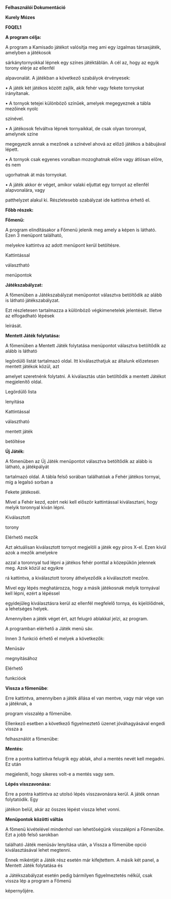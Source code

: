 ﻿<a name="br1"></a> 

**Felhasználói Dokumentáció**

**Kurely Mózes**

**F0QEL1**

**A program célja:**

A program a Kamisado játékot valósítja meg ami egy izgalmas társasjáték, amelyben a játékosok

sárkánytornyokkal lépnek egy színes játéktáblán. A cél az, hogy az egyik torony elérje az ellenfél

alpavonalát. A játékban a következő szabályok érvényesek:

• A játék két játékos között zajlik, akik fehér vagy fekete tornyokat irányítanak.

• A tornyok tetejei különböző színűek, amelyek megegyeznek a tábla mezőinek nyolc

színével.

• A játékosok felváltva lépnek tornyaikkal, de csak olyan toronnyal, amelynek színe

megegyezik annak a mezőnek a színével ahová az előző játékos a bábujával lépett.

• A tornyok csak egyenes vonalban mozoghatnak előre vagy átlósan előre, és nem

ugorhatnak át más tornyokat.

• A játék akkor ér véget, amikor valaki eljuttat egy tornyot az ellenfél alapvonalára, vagy

patthelyzet alakul ki. Részletesebb szabályzat ide kattintva érhető el.

**Főbb részek:**

**Főmenü:**

A program elindításakor a Főmenü jelenik meg amely a képen is látható. Ezen 3 menüpont található,

melyekre kattintva az adott menüpont kerül betöltésre.



<a name="br2"></a> 

Kattintással

választható

menüpontok

**Játékszabályzat:**

A főmenüben a Játékszabályzat menüpontot választva betöltődik az alább is látható játékszabályzat.

Ezt részletesen tartalmazza a különböző végkimenetelek jelentését. Illetve az elfogadható lépések

leírását.

**Mentett Játék folytatása:**

A főmenüben a Mentett Játék folytatása menüpontot választva betöltődik az alább is látható

legördülő listát tartalmazó oldal. Itt kiválaszthatjuk az általunk előzetesen mentett játékok közül, azt

amelyet szeretnénk folytatni. A kiválasztás után betöltődik a mentett Játékot megjelenítő oldal.



<a name="br3"></a> 

Legördülő lista

lenyitása

Kattintással

választható

mentett játék

betöltése



<a name="br4"></a> 

**Új Játék:**

A főmenüben az Új Játék menüpontot választva betöltődik az alább is látható, a játékpályát

tartalmazó oldal. A tábla felső sorában találhatóak a Fehér játékos tornyai, míg a legalsó sorban a

Fekete játékoséi.

Mivel a Fehér kezd, ezért neki kell először kattintással kiválasztani, hogy melyik toronnyal kíván lépni.

Kiválasztott

torony

Elérhető mezők

Azt aktuálisan kiválasztott tornyot megjelöli a játék egy piros X-el. Ezen kívül azok a mezők amelyekre

azzal a toronnyal tud lépni a játékos fehér ponttal a közepükön jelennek meg. Azok közül az egyikre

rá kattintva, a kiválasztott torony áthelyeződik a kiválasztott mezőre.

Mivel egy lépés meghatározza, hogy a másik játékosnak melyik tornyával kell lépni, ezért a lépéssel

egyidejűleg kiválasztásra kerül az ellenfél megfelelő tornya, és kijelölődnek, a lehetséges helyek.



<a name="br5"></a> 

Amennyiben a játék véget ért, azt felugró ablakkal jelzi, az program.

A programban elérhető a Játék menü sáv.

Innen 3 funkció érhető el melyek a következők:

Menüsáv

megnyitásához

Elérhető

funkcióok

**Vissza a főmenübe**:

Erre kattintva, amennyiben a játék állása el van mentve, vagy már vége van a játéknak, a

program visszalép a főmenübe.

Ellenkező esetben a következő figyelmeztető üzenet jóváhagyásával engedi vissza a

felhasználót a főmenübe:

**Mentés:**

Erre a pontra kattintva felugrik egy ablak, ahol a mentés nevét kell megadni. Ez után

megjeleníti, hogy sikeres volt-e a mentés vagy sem.



<a name="br6"></a> 

**Lépés visszavonása:**

Erre a pontra kattintva az utolsó lépés visszavonásra kerül. A játék onnan folytatódik. Egy

játékon belül, akár az összes lépést vissza lehet vonni.

**Menüpontok közötti váltás**

A főmenü kivételével mindenhol van lehetőségünk visszalépni a Főmenübe. Ezt a jobb felső sarokban

található Játék menüsáv lenyitása után, a Vissza a főmenübe opció kiválasztásával lehet megtenni.

Ennek mikéntjét a Játék rész esetén már kifejtettem. A másik két panel, a Mentett Játék folytatása és

a Játékszabályzat esetén pedig bármilyen figyelmeztetés nélkül, csak vissza lép a program a Főmenü

képernyőjére.

